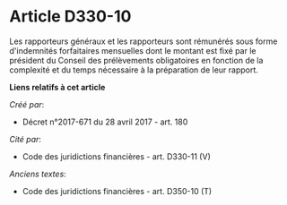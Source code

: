 # Article D330-10

Les rapporteurs généraux et les rapporteurs sont rémunérés sous forme d'indemnités forfaitaires mensuelles dont le montant
est fixé par le président du Conseil des prélèvements obligatoires en fonction de la complexité et du temps nécessaire à la
préparation de leur rapport.

**Liens relatifs à cet article**

_Créé par_:

  - Décret n°2017-671 du 28 avril 2017 - art. 180

_Cité par_:

  - Code des juridictions financières - art. D330-11 (V)

_Anciens textes_:

  - Code des juridictions financières - art. D350-10 (T)
